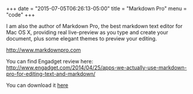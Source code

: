+++
date = "2015-07-05T06:26:13-05:00"
title = "Markdown Pro"
menu = "code"
+++

I am also the author of Markdown Pro, the best markdown text editor for Mac OS X, providing real live-preview as you type and create your document, plus some elegant themes to preview your editing.

http://www.markdownpro.com

You can find Engadget review here: http://www.engadget.com/2014/04/25/apps-we-actually-use-markdown-pro-for-editing-text-and-markdown/


You can download it [here](https://itunes.apple.com/us/app/markdown-pro/id465965038?mt=12)

